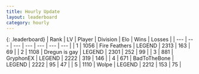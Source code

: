 ```yaml
---
title: Hourly Update
layout: leaderboard
category: hourly
---
```


{: .leaderboard}
| Rank | LV | Player | Division | Elo | Wins | Losses |
| --- | --- | --- | --- | --- | --- | --- |
| <span data-change="0">1</span> | 1056 | <span title="ID: 357425">Fire Feathers</span> | LEGEND | <span data-change="0">2313</span> | <span data-change="0">163</span> | <span data-change="0">69</span> |
| <span data-change="0">2</span> | 1108 | <span title="ID: 203132">Dregun is gay</span> | LEGEND | <span data-change="0">2301</span> | <span data-change="0">252</span> | <span data-change="0">99</span> |
| <span data-change="0">3</span> | 881 | <span title="ID: 315148">GryphonEX</span> | LEGEND | <span data-change="0">2222</span> | <span data-change="0">319</span> | <span data-change="0">146</span> |
| <span data-change="1">4</span> | 671 | <span title="ID: 391169">BadToTheBone</span> | LEGEND | <span data-change="12">2222</span> | <span data-change="3">95</span> | <span data-change="0">47</span> |
| <span data-change="-1">5</span> | 1110 | <span title="ID: 204953">Wolpe</span> | LEGEND | <span data-change="0">2212</span> | <span data-change="0">153</span> | <span data-change="0">75</span> |